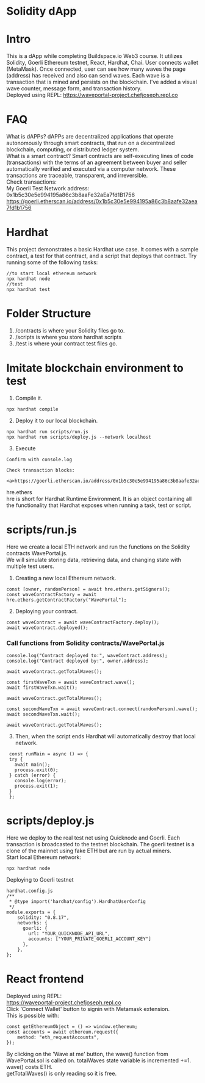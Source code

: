 # Solidity dApp
# Intro
This is a dApp while completing Buildspace.io Web3 course. It utilizes Solidity, Goerli Ethereum testnet, React, Hardhat, Chai. User connects wallet (MetaMask). Once connected, user can see how many waves the page (address) has received and also can send waves. Each wave is a transaction that is mined and persists on the blockchain. I've added a visual wave counter, message form, and transaction history.
<br>
Deployed using REPL:
<a>https://waveportal-project.chefjoseph.repl.co</a>
# FAQ
What is dAPPs? dAPPs are decentralized applications that operate autonomously through smart contracts, that run on a decentralized blockchain, computing, or distributed ledger system.
<br>
What is a smart contract? Smart contracts are self-executing lines of code (transactions) with the terms of an agreement between buyer and seller automatically verified and executed via a computer network. These transactions are traceable, transparent, and irreversible.
<br>
Check transactions:
<br>
My Goerli Test Network address: 0x1b5c30e5e994195a86c3b8aaFe32aEa7fd1B1756
<br>
<a>https://goerli.etherscan.io/address/0x1b5c30e5e994195a86c3b8aafe32aea7fd1b1756</a>

# Hardhat

This project demonstrates a basic Hardhat use case. It comes with a sample contract, a test for that contract, and a script that deploys that contract.
Try running some of the following tasks:

```shell
//to start local ethereum network
npx hardhat node 
//test
npx hardhat test
```
# Folder Structure

1. /contracts is where your Solidity files go to.
2. /scripts is where you store hardhat scripts
3. /test is where your contract test files go.

# Imitate blockchain environment to test

1. Compile it.
  ```shell
  npx hardhat compile
  ```
2. Deploy it to our local blockchain.
  ```shell
  npx hardhat run scripts/run.js
  npx hardhat run scripts/deploy.js --network localhost
  ```
3. Execute
 ```shell
 Confirm with console.log
 ```
    Check transaction blocks:

    <a>https://goerli.etherscan.io/address/0x1b5c30e5e994195a86c3b8aafe32aea7fd1b1756</a>

hre.ethers
<br>
  hre is short for Hardhat Runtime Environment. It is an object containing all the functionality that Hardhat exposes when running a task, test or script.

# scripts/run.js
Here we create a local ETH network and run the functions on the Solidity contracts WavePortal.js.
<br>
We will simulate storing data, retrieving data, and changing state with multiple test users.
1. Creating a new local Ethereum network.
  ```shell
  const [owner, randomPerson] = await hre.ethers.getSigners();
  const waveContractFactory = await hre.ethers.getContractFactory("WavePortal");
  ```
2. Deploying your contract.
  ```shell
  const waveContract = await waveContractFactory.deploy();
  await waveContract.deployed();
  ```
  <h3>Call functions from Solidity contracts/WavePortal.js</h3>
  
  ```shell
  console.log("Contract deployed to:", waveContract.address);
  console.log("Contract deployed by:", owner.address);

  await waveContract.getTotalWaves();

  const firstWaveTxn = await waveContract.wave();
  await firstWaveTxn.wait();

  await waveContract.getTotalWaves();

  const secondWaveTxn = await waveContract.connect(randomPerson).wave();
  await secondWaveTxn.wait();

  await waveContract.getTotalWaves();
  ```

3. Then, when the script ends Hardhat will automatically destroy that local network.
```shell
 const runMain = async () => {
 try {
   await main();
   process.exit(0);
 } catch (error) {
   console.log(error);
   process.exit(1);
 }
 };
```
  
# scripts/deploy.js

Here we deploy to the real test net using Quicknode and Goerli. Each transaction is broadcasted to the testnet blockchain. The goerli testnet is a clone of the mainnet using fake ETH but are run by actual miners.
<br>
Start local Ethereum network:
```shell
npx hardhat node
```
Deploying to Goerli testnet
```shell
hardhat.config.js
/**
 * @type import('hardhat/config').HardhatUserConfig
 */
module.exports = {
    solidity: "0.8.17",
    networks: {
      goerli: {
        url: "YOUR_QUICKNODE_API_URL",
        accounts: ["YOUR_PRIVATE_GOERLI_ACCOUNT_KEY"]
      },
    },
};
```
# React frontend
Deployed using REPL:
<br>
<a>https://waveportal-project.chefjoseph.repl.co</a>
<br>
Click 'Connect Wallet' button to signin with Metamask extension.
<br>
This is possible with:
```shell
const getEthereumObject = () => window.ethereum;
const accounts = await ethereum.request({
    method: "eth_requestAccounts",
});
```
By clicking on the 'Wave at me' button, the wave() function from WavePortal.sol is called on. totalWaves state variable is incremented +=1.
<br>
wave() costs ETH.
<br>
getTotalWaves() is only reading so it is free.
